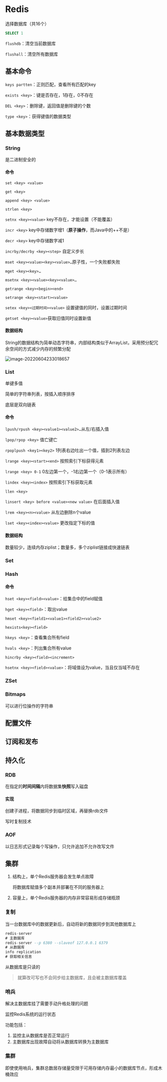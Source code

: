 # Redis

选择数据库（共16个）

````sql
SELECT 1
````

`flushdb`：清空当前数据库

`flushall`：清空所有数据库

## 基本命令

`keys partten`：正则匹配，查看所有匹配的key

`exists <key>`：键是否存在，1存在，0不存在

`DEL <key>`：删除键，返回值是删除键的个数

`type <key>`：获得键值的数据类型

## 基本数据类型

### String

是二进制安全的

#### 命令

`set <key> <value>`

`get <key>`

`append <key> <value>`

`strlen <key>`

`setnx <key><value>` key不存在，才能设置（不能覆盖）



`incr <key>` key中存储数字增1（**原子操作**，而Java中的++不是）

`decr <key>` key中存储数字减1

`incrby/decrby <key><step>` 自定义步长



`mset <key><value><key><value>…`原子性，一个失败都失败

`mget <key><key>…`

`msetnx <key><value><key><value>…`



`getrange <key><begin><end>`

`setrange <key><start><value>`



`setex <key><过期时间><value>` 设置键值的同时，设置过期时间

`getset <key><value>`获取旧值同时设置新值

#### 数据结构

String的数据结构为简单动态字符串，内部结构类似于ArrayList，采用预分配冗余空间的方式减少内存的频繁分配

![image-20220604233018657](C:\Users\yaosu\AppData\Roaming\Typora\typora-user-images\image-20220604233018657.png)

### List

单键多值

简单的字符串列表，按插入顺序排序

底层是双向链表

#### 命令

`lpush/rpush <key><value1><value2>…`从左/右插入值

`lpop/rpop <key>` 值亡键亡

`rpoplpush <key1><key2>` 1列表右边吐出一个值，插到2列表左边

`lrange <key><start><end>` 按照索引下标获得元素

`lrange <key> 0-1` 0左边第一个，-1右边第一个（0-1表示所有）

`lindex <key><index>` 按照索引下标获取元素

`llen <key>`



`linsert <key> before <value><new value>` 在后面插入值

`lrem <key><n><value>` 从左边删除n个value

`lset <key><index><value>` 更改指定下标的值

#### 数据结构

数量较少，连续内存ziplist；数量多，多个ziplist链接成快速链表

### Set

### Hash

#### 命令

`hset <key><field><value>`：给集合中的field赋值

`hget <key><field>`：取出value

`hmset <key><field1><value1><field2><value2>`

`hexists<key><field>`

`hkeys <key>`：查看集合所有field

`hvals <key>`：列出集合所有value

`hincrby <key><field><increment>`

`hsetnx <key><field><value>`：将域值设为value，当且仅当域不存在

### ZSet

### Bitmaps

可以进行位操作的字符串

## 配置文件

## 订阅和发布

## 持久化

### RDB

在指定的**时间间隔**内将数据集**快照**写入磁盘

#### 实现

创建子进程，将数据同步到临时区域，再替换rdb文件

写时复制技术

### AOF

以日志形式记录每个写操作，只允许追加不允许改写文件

##  集群

1. 结构上，单个Redis服务器会发生单点故障

   将数据库赋值多个副本并部署在不同的服务器上

2. 容量上，单个Redis服务器的内存非常容易形成存储瓶颈

### 复制

当一台数据库中的数据更新后，自动将新的数据同步到其他数据库上

```sql
redis-server
# 主数据库
redis-server --p 6380 --slaveof 127.0.0.1 6379
# 从数据库
info replication
# 获取相关信息
```

从数据库是只读的

> 就算改可写也不会同步给主数据库，且会被主数据库覆盖

### 哨兵

解决主数据库挂了需要手动升格处理的问题

监控Redis系统的运行状态

功能包括：

1. 监控主从数据库是否正常运行
2. 主数据库出现故障自动将从数据库转换为主数据库

### 集群

即使使用哨兵，集群总数居存储量受限于可用存储内存最小的数据库节点，形成木桶效应
